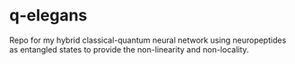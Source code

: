 # q-elegans
Repo for my hybrid classical-quantum neural network using neuropeptides as entangled states to provide the non-linearity and non-locality.

